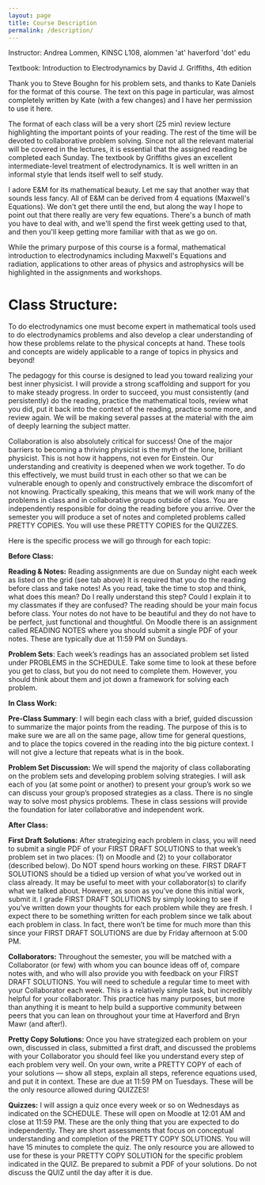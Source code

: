 ```yaml
---
layout: page
title: Course Description 
permalink: /description/
---
```


Instructor:  Andrea Lommen, KINSC L108, alommen 'at' haverford 'dot' edu

Textbook:  Introduction to Electrodynamics by David J. Griffiths, 4th edition

Thank you to Steve Boughn for his problem sets, and thanks to Kate Daniels for the format of this course. The text on this page in particular, was almost completely written by Kate (with a few changes) and I have her permission to use it here.

The format of each class will be a very short (25 min) review lecture highlighting the important points of your reading. The rest of the time will be devoted to collaborative problem solving. Since not all the relevant material will be covered in the lectures, it is essential that the assigned reading be completed each Sunday. The textbook by Griffiths gives an excellent intermediate-level treatment of electrodynamics. It is well written in an informal style that lends itself well to self study. 

I adore E&M for its mathematical beauty.  Let me say that another way that sounds less fancy.  All of E&M can be derived from 4 equations (Maxwell's Equations).  We don't get there until the end, but along the way I hope to point out that there really are very few equations.  There's a bunch of math you have to deal with, and we'll spend the first week getting used to that, and then you'll keep getting more familiar with that as we go on. 

While the primary purpose of this course is a formal, mathematical introduction to electrodynamics including Maxwell's Equations and radiation, applications to other areas of physics and astrophysics will be highlighted in the assignments and workshops.


# Class Structure:
To do electrodynamics one must become expert in mathematical tools used to do
electrodynamics problems and also develop a clear understanding of how these
problems relate to the physical concepts at hand. These tools and concepts are widely
applicable to a range of topics in physics and beyond!

The pedagogy for this course is designed to lead you toward realizing your best inner
physicist. I will provide a strong scaffolding and support for you to make steady progress.
In order to succeed, you must consistently (and persistently) do the reading, practice the
mathematical tools, review what you did, put it back into the context of the reading,
practice some more, and review again. We will be making several passes at the material
with the aim of deeply learning the subject matter.

Collaboration is also absolutely critical for success! One of the major barriers to
becoming a thriving physicist is the myth of the lone, brilliant physicist. This is not how it
happens, not even for Einstein. Our understanding and creativity is deepened when we
work together. To do this effectively, we must build trust in each other so that we can be
vulnerable enough to openly and constructively embrace the discomfort of not knowing.
Practically speaking, this means that we will work many of the problems in class and in
collaborative groups outside of class. You are independently responsible for doing the
reading before you arrive. Over the semester you will produce a set of notes and
completed problems called PRETTY COPIES. You will use these PRETTY COPIES for the
QUIZZES. 

Here is the specific process we will go through for each topic:

**Before Class:**

**Reading & Notes:** Reading assignments are due on Sunday night each week as listed
on the grid (see tab above)
It is required that you do the reading before class and take
notes! As you read, take the time to stop and think, what does this mean? Do I
really understand this step? Could I explain it to my classmates if they are
confused? The reading should be your main focus before class. Your notes do
not have to be beautiful and they do not have to be perfect, just functional and
thoughtful.
On Moodle there is an assignment called READING NOTES where you should
submit a single PDF of your notes. These are typically due at 11:59 PM on
Sundays.

**Problem Sets**: Each week’s readings has an associated problem set listed under
PROBLEMS in the SCHEDULE. Take some time to look at these before you get to
class, but you do not need to complete them. However, you should think
about them and jot down a framework for solving each problem.

**In Class Work:**

**Pre-Class Summary**: I will begin each class with a brief, guided discussion to
summarize the major points from the reading. The purpose of this is to make
sure we are all on the same page, allow time for general questions, and to
place the topics covered in the reading into the big picture context. I will not
give a lecture that repeats what is in the book.

**Problem Set Discussion:** We will spend the majority of class collaborating on the
problem sets and developing problem solving strategies. I will ask each of you
(at some point or another) to present your group’s work so we can discuss your
group’s proposed strategies as a class. There is no single way to solve most
physics problems. These in class sessions will provide the foundation for later
collaborative and independent work.

**After Class:**

**First Draft Solutions:** After strategizing each problem in class, you will need to
submit a single PDF of your FIRST DRAFT SOLUTIONS to that week’s problem set
in two places: (1) on Moodle and (2) to your collaborator (described below).
Do NOT spend hours working on these. FIRST DRAFT SOLUTIONS should be a
tidied up version of what you’ve worked out in class already. It may be useful
to meet with your collaborator(s) to clarify what we talked about. However, as
soon as you’ve done this initial work, submit it. I grade FIRST DRAFT SOLUTIONS
by simply looking to see if you’ve written down your thoughts for each problem
while they are fresh. I expect there to be something written for each problem
since we talk about each problem in class. In fact, there won’t be time for
much more than this since your FIRST DRAFT SOLUTIONS are due by Friday
afternoon at 5:00 PM.

**Collaborators:** Throughout the semester, you will be matched with a Collaborator
(or few) with whom you can bounce ideas off of, compare notes with, and who
will also provide you with feedback on your FIRST DRAFT SOLUTIONS. You will
need to schedule a regular time to meet with your Collaborator each week.
This is a relatively simple task,
but incredibly helpful for your collaborator. 
This practice has many purposes, but more than anything it is meant to
help build a supportive community between peers that you can lean on
throughout your time at Haverford and Bryn Mawr (and after!).

**Pretty Copy Solutions:** Once you have strategized each problem on your own,
discussed in class, submitted a first draft, and discussed the problems with your 
Collaborator you should feel like you understand every step of each problem
very well. On your own, write a PRETTY COPY of each of your solutions —
show all steps, explain all steps, reference equations used, and put it in
context. These are due at 11:59 PM on Tuesdays. These will be the only
resource allowed during QUIZZES!

**Quizzes:**
I will assign a quiz once every week or so on Wednesdays as indicated on the SCHEDULE.
These will open on Moodle at 12:01 AM and close at 11:59 PM. These are the only thing
that you are expected to do independently. They are short assessments that focus on
conceptual understanding and completion of the PRETTY COPY SOLUTIONS. You will have
15 minutes to complete the quiz. The only resource you are allowed to use for these is
your PRETTY COPY SOLUTION for the specific problem indicated in the QUIZ. Be prepared to
submit a PDF of your solutions. Do not discuss the QUIZ until the day after it is due.
